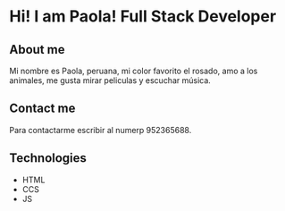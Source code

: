 # Hi! I am Paola! Full Stack Developer

## About me

Mi nombre es Paola, peruana, mi color favorito el rosado, amo a los animales, me gusta mirar peliculas y escuchar música.

## Contact me

Para contactarme escribir al numerp 952365688.

## Technologies

- HTML
- CCS
- JS
